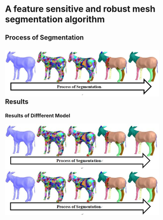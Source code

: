 A feature sensitive and robust mesh segmentation algorithm
==========================================================
Process of Segmentation
-----------------------
![](https://github.com/JackFrost168/Mesh-Segmentation/raw/master/imgs/ProcessOfSegmentation.jpg)
Results
-------
### Results of Diffferent Model 
![](https://github.com/JackFrost168/Mesh-Segmentation/raw/master/imgs/1.jpg)
![](https://github.com/JackFrost168/Mesh-Segmentation/raw/master/imgs/2.jpg)
